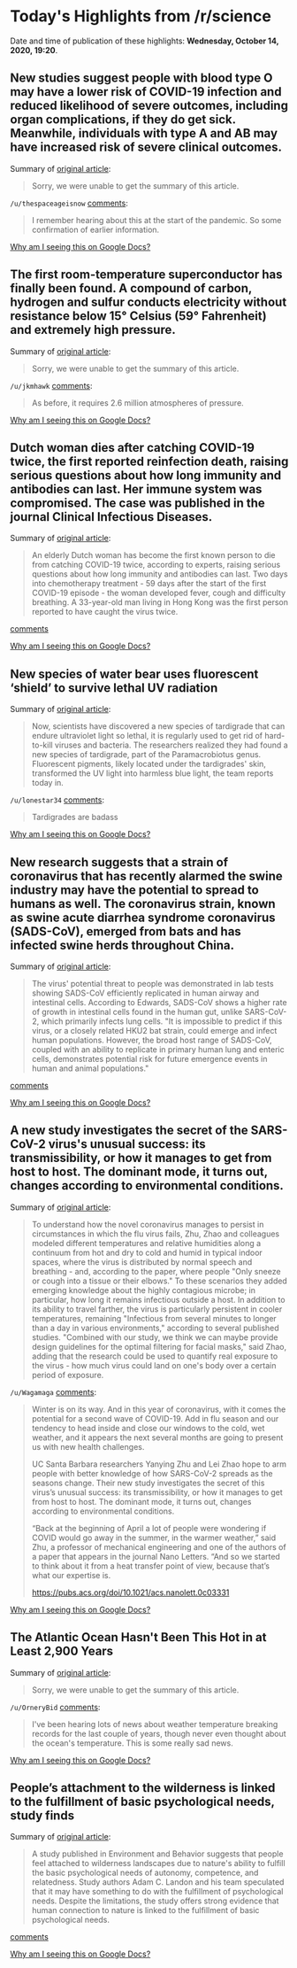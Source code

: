 # Today's Highlights from /r/science

Date and time of publication of these highlights: **Wednesday, October 14, 2020, 19:20**.

## New studies suggest people with blood type O may have a lower risk of COVID-19 infection and reduced likelihood of severe outcomes, including organ complications, if they do get sick. Meanwhile, individuals with type A and AB may have increased risk of severe clinical outcomes.

Summary of [original article](https://www.hematology.org/newsroom/press-releases/2020/possible-link-between-blood-type-and-covid-19):

> Sorry, we were unable to get the summary of this article.

`/u/thespaceageisnow` [comments](https://www.reddit.com/r/science/comments/jbc9ws/new_studies_suggest_people_with_blood_type_o_may/):

> I remember hearing about this at the start of the pandemic. So some confirmation of earlier information.

[Why am I seeing this on Google Docs?](https://docs.google.com/document/d/1Dc6We63vOXIZsc0op-Bt4abqkYjXzOigalQqFxmvvbM/edit?usp=sharing)

## The first room-temperature superconductor has finally been found. A compound of carbon, hydrogen and sulfur conducts electricity without resistance below 15° Celsius (59° Fahrenheit) and extremely high pressure.

Summary of [original article](https://www.sciencenews.org/article/physics-first-room-temperature-superconductor-discovery?utm_source=Reddit&utm_medium=social&utm_campaign=r_science):

> Sorry, we were unable to get the summary of this article.

`/u/jkmhawk` [comments](https://www.reddit.com/r/science/comments/jb2b21/the_first_roomtemperature_superconductor_has/):

> As before, it requires 2.6 million atmospheres of pressure.

[Why am I seeing this on Google Docs?](https://docs.google.com/document/d/1Dc6We63vOXIZsc0op-Bt4abqkYjXzOigalQqFxmvvbM/edit?usp=sharing)

## Dutch woman dies after catching COVID-19 twice, the first reported reinfection death, raising serious questions about how long immunity and antibodies can last. Her immune system was compromised. The case was published in the journal Clinical Infectious Diseases.

Summary of [original article](https://www.ctvnews.ca/health/coronavirus/dutch-woman-dies-after-catching-covid-19-twice-the-first-reported-reinfection-death-1.5144351):

> An elderly Dutch woman has become the first known person to die from catching COVID-19 twice, according to experts, raising serious questions about how long immunity and antibodies can last. Two days into chemotherapy treatment - 59 days after the start of the first COVID-19 episode - the woman developed fever, cough and difficulty breathing. A 33-year-old man living in Hong Kong was the first person reported to have caught the virus twice.

[comments](https://www.reddit.com/r/science/comments/jazp2f/dutch_woman_dies_after_catching_covid19_twice_the/)

[Why am I seeing this on Google Docs?](https://docs.google.com/document/d/1Dc6We63vOXIZsc0op-Bt4abqkYjXzOigalQqFxmvvbM/edit?usp=sharing)

## New species of water bear uses fluorescent ‘shield’ to survive lethal UV radiation

Summary of [original article](https://www.sciencemag.org/news/2020/10/new-species-water-bear-uses-fluorescent-shield-survive-lethal-uv-radiation):

> Now, scientists have discovered a new species of tardigrade that can endure ultraviolet light so lethal, it is regularly used to get rid of hard-to-kill viruses and bacteria. The researchers realized they had found a new species of tardigrade, part of the Paramacrobiotus genus. Fluorescent pigments, likely located under the tardigrades' skin, transformed the UV light into harmless blue light, the team reports today in.

`/u/lonestar34` [comments](https://www.reddit.com/r/science/comments/jb4lg6/new_species_of_water_bear_uses_fluorescent_shield/):

> Tardigrades are badass

[Why am I seeing this on Google Docs?](https://docs.google.com/document/d/1Dc6We63vOXIZsc0op-Bt4abqkYjXzOigalQqFxmvvbM/edit?usp=sharing)

## New research suggests that a strain of coronavirus that has recently alarmed the swine industry may have the potential to spread to humans as well. The coronavirus strain, known as swine acute diarrhea syndrome coronavirus (SADS-CoV), emerged from bats and has infected swine herds throughout China.

Summary of [original article](https://www.eurekalert.org/pub_releases/2020-10/uonc-scr101320.php):

> The virus' potential threat to people was demonstrated in lab tests showing SADS-CoV efficiently replicated in human airway and intestinal cells. According to Edwards, SADS-CoV shows a higher rate of growth in intestinal cells found in the human gut, unlike SARS-CoV-2, which primarily infects lung cells. "It is impossible to predict if this virus, or a closely related HKU2 bat strain, could emerge and infect human populations. However, the broad host range of SADS-CoV, coupled with an ability to replicate in primary human lung and enteric cells, demonstrates potential risk for future emergence events in human and animal populations."

[comments](https://www.reddit.com/r/science/comments/jb1j35/new_research_suggests_that_a_strain_of/)

[Why am I seeing this on Google Docs?](https://docs.google.com/document/d/1Dc6We63vOXIZsc0op-Bt4abqkYjXzOigalQqFxmvvbM/edit?usp=sharing)

## A new study investigates the secret of the SARS-CoV-2 virus's unusual success: its transmissibility, or how it manages to get from host to host. The dominant mode, it turns out, changes according to environmental conditions.

Summary of [original article](https://www.news.ucsb.edu/2020/020063/aerosols-vs-droplets):

> To understand how the novel coronavirus manages to persist in circumstances in which the flu virus fails, Zhu, Zhao and colleagues modeled different temperatures and relative humidities along a continuum from hot and dry to cold and humid in typical indoor spaces, where the virus is distributed by normal speech and breathing - and, according to the paper, where people "Only sneeze or cough into a tissue or their elbows." To these scenarios they added emerging knowledge about the highly contagious microbe; in particular, how long it remains infectious outside a host. In addition to its ability to travel farther, the virus is particularly persistent in cooler temperatures, remaining "Infectious from several minutes to longer than a day in various environments," according to several published studies. "Combined with our study, we think we can maybe provide design guidelines for the optimal filtering for facial masks," said Zhao, adding that the research could be used to quantify real exposure to the virus - how much virus could land on one's body over a certain period of exposure.

`/u/Wagamaga` [comments](https://www.reddit.com/r/science/comments/jb9244/a_new_study_investigates_the_secret_of_the/):

> Winter is on its way. And in this year of coronavirus, with it comes the potential for a second wave of COVID-19. Add in flu season and our tendency to head inside and close our windows to the cold, wet weather, and it appears the next several months are going to present us with new health challenges.
> 
> UC Santa Barbara researchers Yanying Zhu and Lei Zhao hope to arm people with better knowledge of how SARS-CoV-2 spreads as the seasons change. Their new study investigates the secret of this virus’s unusual success: its transmissibility, or how it manages to get from host to host. The dominant mode, it turns out, changes according to environmental conditions.
> 
> “Back at the beginning of April a lot of people were wondering if COVID would go away in the summer, in the warmer weather,” said Zhu, a professor of mechanical engineering and one of the authors of a paper that appears in the journal Nano Letters. “And so we started to think about it from a heat transfer point of view, because that’s what our expertise is.
> 
> https://pubs.acs.org/doi/10.1021/acs.nanolett.0c03331

[Why am I seeing this on Google Docs?](https://docs.google.com/document/d/1Dc6We63vOXIZsc0op-Bt4abqkYjXzOigalQqFxmvvbM/edit?usp=sharing)

## The Atlantic Ocean Hasn't Been This Hot in at Least 2,900 Years

Summary of [original article](https://earther.gizmodo.com/the-atlantic-ocean-hasnt-been-this-hot-in-at-least-2-90-1845348711?utm_campaign=Hot%20News&utm_medium=email&_hsmi=97377248&_hsenc=p2ANqtz-_PNy1lR4W-swgQTS0ENEzrE5p4N2uOwjUIKvCNj5o9yd0CI5s3vSzSB5a7MLMAIL9PdaLszui26ixvhJdpJtetNNrvQQ&utm_content=97377248&utm_source=hs_email):

> Sorry, we were unable to get the summary of this article.

`/u/OrneryBid` [comments](https://www.reddit.com/r/science/comments/jb003p/the_atlantic_ocean_hasnt_been_this_hot_in_at/):

> I've been hearing lots of news about weather temperature breaking records for the last couple of years, though never even thought about the ocean's temperature. This is some really sad news.

[Why am I seeing this on Google Docs?](https://docs.google.com/document/d/1Dc6We63vOXIZsc0op-Bt4abqkYjXzOigalQqFxmvvbM/edit?usp=sharing)

## People’s attachment to the wilderness is linked to the fulfillment of basic psychological needs, study finds

Summary of [original article](https://www.psypost.org/2020/10/peoples-attachment-to-the-wilderness-is-linked-to-the-fulfillment-of-basic-psychological-needs-study-finds-58254):

> A study published in Environment and Behavior suggests that people feel attached to wilderness landscapes due to nature's ability to fulfill the basic psychological needs of autonomy, competence, and relatedness. Study authors Adam C. Landon and his team speculated that it may have something to do with the fulfillment of psychological needs. Despite the limitations, the study offers strong evidence that human connection to nature is linked to the fulfillment of basic psychological needs.

[comments](https://www.reddit.com/r/science/comments/jankg0/peoples_attachment_to_the_wilderness_is_linked_to/)

[Why am I seeing this on Google Docs?](https://docs.google.com/document/d/1Dc6We63vOXIZsc0op-Bt4abqkYjXzOigalQqFxmvvbM/edit?usp=sharing)

